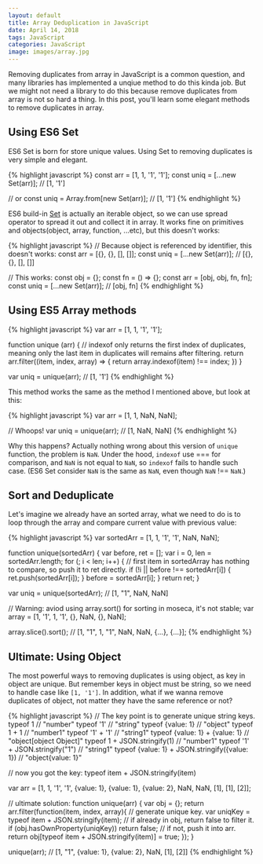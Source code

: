 ```yaml
---
layout: default
title: Array Deduplication in JavaScript
date: April 14, 2018
tags: JavaScript
categories: JavaScript
image: images/array.jpg
---
```

Removing duplicates from array in JavaScript is a common question, and many libraries has implemented a unqiue method to do this kinda job. But we might not need a library to do this because remove duplicates from array is not so hard a thing. In this post, you'll learn some elegant methods to remove duplicates in array.

## Using ES6 Set
ES6 Set is born for store unique values. Using Set to removing duplicates is very simple and elegant.

{% highlight javascript %}
const arr = [1, 1, '1', '1'];
const uniq = [...new Set(arr)]; // [1, '1']

// or
const uniq = Array.from[new Set(arr)]; // [1, '1']
{% endhighlight %}

ES6 build-in [Set](https://developer.mozilla.org/en-US/docs/Web/JavaScript/Reference/Global_Objects/Set) is actually an iterable object, so we can use spread operator to spread it out and collect it in array. It works fine on primitives and objects(object, array, function, ...etc), but this doesn't works:

{% highlight javascript %}
// Because object is referenced by identifier, this doesn't works:
const arr = [{}, {}, [], []];
const uniq = [...new Set(arr)]; // [{}, {}, [], []]

// This works:
const obj = {};
const fn = () => {};
const arr = [obj, obj, fn, fn];
const uniq = [...new Set(arr)]; // [obj, fn]
{% endhighlight %}

## Using ES5 Array methods

{% highlight javascript %}
var arr = [1, 1, '1', '1'];

function unique (arr) {
  // indexof only returns the first index of duplicates, meaning only the last item in duplicates will remains after filtering.
  return arr.filter((item, index, array) => {
    return array.indexof(item) !== index;
  })
}

var uniq = unique(arr); // [1, '1']
{% endhighlight %}

This method works the same as the method I mentioned above, but look at this:

{% highlight javascript %}
var arr = [1, 1, NaN, NaN];

// Whoops!
var uniq = unique(arr); // [1, NaN, NaN]
{% endhighlight %}

Why this happens? Actually nothing wrong about this version of `unique` function, the problem is `NaN`. Under the hood, `indexof` use === for comparison, and `NaN` is not equal to `NaN`, so `indexof` fails to handle such case. (ES6 Set consider `NaN` is the same as `NaN`, even though `NaN` !== `NaN`.)

## Sort and Deduplicate
Let's imagine we already have an sorted array, what we need to do is to loop through the array and compare current value with previous value:

{% highlight javascript %}
var sortedArr = [1, 1, '1', '1', NaN, NaN];

function unique(sortedArr) {
  var before, ret = [];
  var i = 0, len = sortedArr.length;
  for (; i < len; i++) {
    // first item in sortedArray has nothing to compare, so push it to ret directly.
    if (!i || before !== sortedArr[i]) {
      ret.push(sortedArr[i]);
    }
    before = sortedArr[i];
  }
  return ret;
}

var uniq = unique(sortedArr); // [1, "1", NaN, NaN]

// Warning: aviod using array.sort() for sorting in moseca, it's not stable;
var array = [1, '1', 1, '1', {}, NaN, {}, NaN];

array.slice().sort(); // [1, "1", 1, "1", NaN, NaN, {…}, {…}];
{% endhighlight %}

## Ultimate: Using Object
The most powerful ways to removing duplicates is using object, as key in object are unique. But remember keys in object must be string, so we need to handle case like `[1, '1']`. In addition, what if we wanna remove duplicates of object, not matter they have the same reference or not?

{% highlight javascript %}
// The key point is to generate unique string keys.
typeof 1 // "number"
typeof '1' // "string"
typeof {value: 1} // "object"
typeof 1 + 1 // "number1"
typeof '1' + '1' // "string1"
typeof {value: 1} + {value: 1} // "object[object Object]"
typeof 1 + JSON.stringify(1) // "number1"
typeof '1' + JSON.stringify("1") // "string1"
typeof {value: 1} + JSON.stringify({value: 1}) // "object{value: 1}"

// now you got the key:
typeof item + JSON.stringify(item)

var arr = [1, 1, '1', '1', {value: 1}, {value: 1}, {value: 2}, NaN, NaN, [1], [1], [2]];

// ultimate solution:
function unique(arr) {
  var obj = {};
  return arr.filter(function(item, index, array){
    // generate unique key.
    var uniqKey = typeof item + JSON.stringify(item);
    // if already in obj, return false to filter it.
    if (obj.hasOwnProperty(uniqKey)) return false;
    // if not, push it into arr.
    return obj[typeof item + JSON.stringify(item)] = true;
  });
}

unique(arr); // [1, "1", {value: 1}, {value: 2}, NaN, [1], [2]]
{% endhighlight %}
